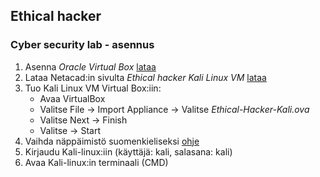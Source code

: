 ## Ethical hacker 

### Cyber security lab - asennus

1. Asenna _Oracle Virtual Box_ [lataa](https://www.virtualbox.org/)
2. Lataa Netacad:in sivulta _Ethical hacker Kali Linux VM_ [lataa](https://www.netacad.com/resources/lab-downloads?courseLang=en-US)
3. Tuo Kali Linux VM Virtual Box:iin:
    - Avaa VirtualBox
    - Valitse File -> Import Appliance -> Valitse _Ethical-Hacker-Kali.ova_ 
    - Valitse Next -> Finish 
    - Valitse -> Start 
4. Vaihda näppäimistö suomenkieliseksi [ohje](https://www.geeksforgeeks.org/how-to-change-the-keyboard-layout-using-kali-linux-terminal/)
5. Kirjaudu Kali-linux:iin (käyttäjä: kali, salasana: kali)
6. Avaa Kali-linux:in terminaali (CMD)

